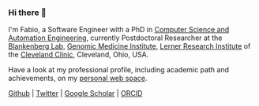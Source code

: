 ### Hi there 👋

I'm Fabio, a Software Engineer with a PhD in [Computer Science and Automation Engineering](http://phd.dia.uniroma3.it/), currently Postdoctoral Researcher at the [Blankenberg Lab](https://www.lerner.ccf.org/gmi/blankenberg/), [Genomic Medicine Institute](https://www.lerner.ccf.org/gmi/), [Lerner Research Institute](https://www.lerner.ccf.org/) of the [Cleveland Clinic](https://my.clevelandclinic.org/), Cleveland, Ohio, USA.

Have a look at my professional profile, including academic path and achievements, on my [personal web space](https://cumbof.github.io/).

[Github](https://github.com/cumbof) | [Twitter](https://twitter.com/cumbofabio) | [Google Scholar](https://scholar.google.com/citations?user=DJWJY7EAAAAJ&hl=en) | [ORCID](https://orcid.org/0000-0003-2920-5838)

